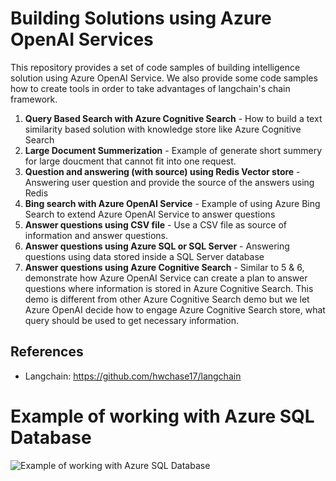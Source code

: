 # Building Solutions using Azure OpenAI Services
This repository provides a set of code samples of building intelligence solution using Azure OpenAI Service. We also provide some code samples how to create tools in order to take advantages of langchain's chain framework.

1. **Query Based Search with Azure Cognitive Search** - How to build a text similarity based solution with knowledge store like Azure Cognitive Search 
2. **Large Document Summerization** - Example of generate short summery for large doucment that cannot fit into one request.
3. **Question and answering (with source) using Redis Vector store** - Answering user question and provide the source of the answers using Redis
4. **Bing search with Azure OpenAI Service** - Example of using Azure Bing Search to extend Azure OpenAI Service to answer questions
5. **Answer questions using CSV file** - Use a CSV file as source of information and answer questions.
6. **Answer questions using Azure SQL or SQL Server** - Answering questions using data stored inside a SQL Server database
7. **Answer questions using Azure Cognitive Search** - Similar to 5 & 6, demonstrate how Azure OpenAI Service can create a plan to answer questions where information is stored in Azure Cognitive Search. This demo is different from other Azure Cognitive Search demo but we let Azure OpenAI decide how to engage Azure Cognitive Search store, what query should be used to get necessary information.

## References
- Langchain: https://github.com/hwchase17/langchain


# Example of working with Azure SQL Database
![Example of working with Azure SQL Database](./assets/azure-openai-sql-server.jpg)
